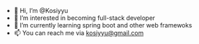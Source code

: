 - 👋 Hi, I’m @Kosiyyu
- 👀 I’m interested in becoming full-stack developer
- 🌱 I’m currently learning spring boot and other web framewoks
- 📫 You can reach me via kosiyyu@gmail.com

<!---
Kosiyyu/Kosiyyu is a ✨ special ✨ repository because its `README.md` (this file) appears on your GitHub profile.
You can click the Preview link to take a look at your changes.
--->
